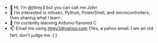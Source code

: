 - 👋 Hi, I’m @jttrey3 but you can call me John
- 👀 I’m interested in infosec, Python, PowerShell, and microcontrollers, then sharing what I learn.
- 🌱 I’m currently learning Arduino flavored C
- 📫 Email me using jttrey3@yahoo.com {Yes, a yahoo email.  I am an old fart, don't judge me  :) }

<!---
jttrey3/jttrey3 is a ✨ special ✨ repository because its `README.md` (this file) appears on your GitHub profile.
You can click the Preview link to take a look at your changes.
--->

